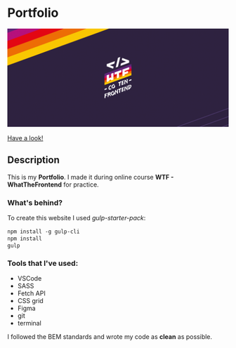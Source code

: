 # Portfolio
![Bartosz Lewosz personal website.](src/assets/img/cover.png)

[Have a look! ](https://bartoszlewosz.github.io)


## Description

This is my **Portfolio**. I made it during online course **WTF - WhatTheFrontend** for practice.

### What's behind?

To create this website I used *gulp-starter-pack*:

~~~~
npm install -g gulp-cli
npm install
gulp
~~~~

### Tools that I've used:

- VSCode
- SASS
- Fetch API
- CSS grid
- Figma
- git
- terminal

I followed the BEM standards and wrote my code as **clean** as possible.







